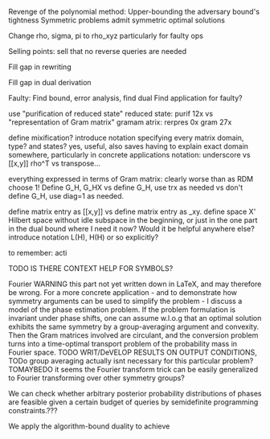 Revenge of the polynomial method: Upper-bounding the adversary bound's tightness
Symmetric problems admit symmetric optimal solutions

Change rho, sigma, pi to rho_xyz particularly for faulty ops


Selling points: sell that no reverse queries are needed


Fill gap in rewriting

Fill gap in dual derivation

Faulty: Find bound, error analysis, find dual
Find application for faulty?

use "purification of reduced state" reduced state: purif 12x
vs "representation of Gram matrix" gramam atrix: rerpres 0x gram 27x

define mixification?
introduce notation specifying every matrix domain, type? and states? yes, useful, also saves having to explain exact domain somewhere, particularly in concrete applications
notation: underscore vs [[x,y]]
rho^T vs transpose...

everything expressed in terms of Gram matrix: clearly worse than as RDM
choose 1!
Define G_H, G_HX
vs define G_H, use trx as needed
vs don't define G_H, use diag=1 as needed.

define matrix entry as [[x,y]]
vs define matrix entry as _xy.
define space X' Hilbert space without idle subspace in the beginning, or just in the one part in the dual bound where I need it now? Would it be helpful anywhere else?
introduce notation L(H), H(H) or so explicitly?

to remember: acti

TODO IS THERE CONTEΧΤ ΗΕLP FOR SYMBOLS?

Fourier
WARNING this part not yet written down in LaTeX, and may therefore be wrong. For a more concrete application - and to demonstrate how symmetry arguments can be used to simplify the problem - I discuss a model of the phase estimation problem. If the problem formulation is invariant under phase shifts, one can assume w.l.o.g that an optimal solution exhibits the same symmetry by a group-averaging argument and convexity. Then the Gram matrices involved are circulant, and the conversion problem turns into a time-optimal transport problem of the probability mass in Fourier space. TODO WRIT/DeVELOP RESULTS ON OUTPUT CONDITIONS, TODo group averaging actually isnt necessary for this particular problem? TOMAYBEDO it seems the Fourier transform trick can be easily generalized to Fourier transforming over other symmetry groups?

We can check whether arbitrary posterior probability distributions of phases are feasible given a certain budget of queries by semidefinite programming constraints.???

We apply the algorithm-bound duality to achieve 
